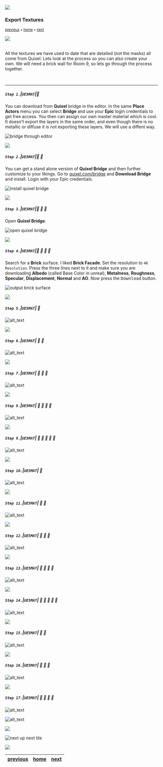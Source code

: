 ![](../images/line3.png)

### Export Textures

<sub>[previous](../animation-ii/README.md#user-content-animation-ii) • [home](../README.md#user-content-ue5-intro-to-materials) • [next](../world-alignment/README.md#user-content-world-aligned-materials)</sub>

![](../images/line3.png)

<img src="https://via.placeholder.com/1000x4/45D7CA/45D7CA" alt="drawing" height="4px"/>

All the textures we have used to date that are detailed (not the masks) all come from Quixel.  Lets look at the process so you can also create your own. We will need a brick wall for Room 9, so lets go through the process together.

<br>

---


##### `Step 1.`\|`UE5MAT`|:small_blue_diamond:

You can download from **Quixel** bridge in the editor.  In the same **Place Actors** menu you can select **Bridge** and use your **Epic** login credentials to get free access.  You then can assign our own master material which is cool.  It doesn't export the layers in the same order, and even though there is no metallic or diffuse it is not exporting these layers. We will use a diffent way.

![bridge through editor](images/downloadingBridge.png)

![](../images/line2.png)

##### `Step 2.`\|`UE5MAT`|:small_blue_diamond: :small_blue_diamond: 

You can get a stand alone version of **Quixel Bridge** and then further customize to your likings.  Go to [quixel.com/bridge](https://quixel.com/bridge) and **Download Bridge** and install.  Login with your Epic credentials.

![install quixel bridge](images/downloadBridge.png)

![](../images/line2.png)

##### `Step 3.`\|`UE5MAT`|:small_blue_diamond: :small_blue_diamond: :small_blue_diamond:

Open **Quixel Bridge**.

![open quixel bridge](images/launchBridge.png)

![](../images/line2.png)

##### `Step 4.`\|`UE5MAT`|:small_blue_diamond: :small_blue_diamond: :small_blue_diamond: :small_blue_diamond:

Search for a **Brick** surface.  I liked **Brick Facade**. Set the resolution to `4K Resolution`.  Press the three lines next to it and make sure you are downloading **Albedo** (called Base Color in unreal), **Metalness**, **Roughness**, **Specular**, **Displacement**, **Normal** and **AO**. Now press the <kbd>Download</kbd> button.

![output brick surface](images/bridgeSettings.png)

![](../images/line2.png)

##### `Step 5.`\|`UE5MAT`| :small_orange_diamond:

![alt_text](images/bringInTextures.png)

![](../images/line2.png)

##### `Step 6.`\|`UE5MAT`| :small_orange_diamond: :small_blue_diamond:

![alt_text](images/agreeToLink.png)

![](../images/line2.png)

##### `Step 7.`\|`UE5MAT`| :small_orange_diamond: :small_blue_diamond: :small_blue_diamond:

![alt_text](images/orderTextures.png)

![](../images/line2.png)

##### `Step 8.`\|`UE5MAT`| :small_orange_diamond: :small_blue_diamond: :small_blue_diamond: :small_blue_diamond:

![alt_text](images/addMetalic.png)

![](../images/line2.png)

##### `Step 9.`\|`UE5MAT`| :small_orange_diamond: :small_blue_diamond: :small_blue_diamond: :small_blue_diamond: :small_blue_diamond:

![alt_text](images/spaceAlphaMerge.png)

![](../images/line2.png)

##### `Step 10.`\|`UE5MAT`| :large_blue_diamond:

![alt_text](images/ConnectPins.png)

![](../images/line2.png)

##### `Step 11.`\|`UE5MAT`| :large_blue_diamond: :small_blue_diamond: 

![alt_text](images/addOutput.png)

![](../images/line2.png)


##### `Step 12.`\|`UE5MAT`| :large_blue_diamond: :small_blue_diamond: :small_blue_diamond: 

![alt_text](images/bcH.png)

![](../images/line2.png)

##### `Step 13.`\|`UE5MAT`| :large_blue_diamond: :small_blue_diamond: :small_blue_diamond:  :small_blue_diamond: 

![alt_text](images/outputN.png)

![](../images/line2.png)

##### `Step 14.`\|`UE5MAT`| :large_blue_diamond: :small_blue_diamond: :small_blue_diamond: :small_blue_diamond:  :small_blue_diamond: 

![alt_text](images/rgbaMerge.png)

![](../images/line2.png)

##### `Step 15.`\|`UE5MAT`| :large_blue_diamond: :small_orange_diamond: 

![alt_text](images/msrao.png)

![](../images/line2.png)

##### `Step 16.`\|`UE5MAT`| :large_blue_diamond: :small_orange_diamond:   :small_blue_diamond: 

![alt_text](images/exportTextures.png)

![](../images/line2.png)

##### `Step 17.`\|`UE5MAT`| :large_blue_diamond: :small_orange_diamond: :small_blue_diamond: :small_blue_diamond:

![alt_text](images/ThreeTextures.png)

![alt_text](images/.png)

![](../images/line.png)

<!-- <img src="https://via.placeholder.com/1000x100/45D7CA/000000/?text=Next Up - World Aligned Materials"> -->
![next up next tile](images/banner.png)

![](../images/line.png)

| [previous](../animation-ii/README.md#user-content-animation-ii)| [home](../README.md#user-content-ue5-intro-to-materials) | [next](../world-alignment/README.md#user-content-world-aligned-materials)|
|---|---|---|
